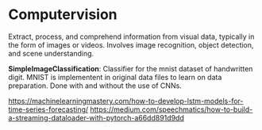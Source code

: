 # Computervision
Extract, process, and comprehend information from visual data, typically in the form of images or videos.
Involves image recognition, object detection, and scene understanding.

**SimpleImageClassification**: Classifier for the mnist dataset of handwritten digit. MNIST is implementent in original data files to learn on data preparation.
Done with and without the use of CNNs.


https://machinelearningmastery.com/how-to-develop-lstm-models-for-time-series-forecasting/
https://medium.com/speechmatics/how-to-build-a-streaming-dataloader-with-pytorch-a66dd891d9dd